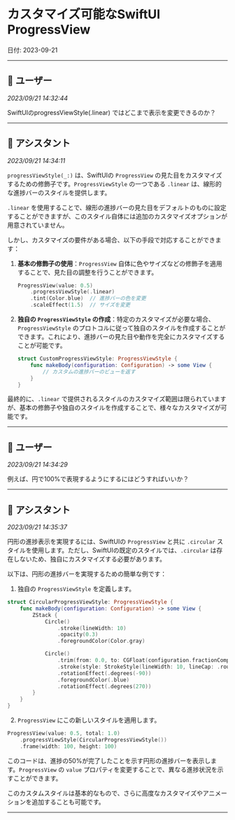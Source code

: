 # カスタマイズ可能なSwiftUI ProgressView

日付: 2023-09-21

---

## 👤 ユーザー
*2023/09/21 14:32:44*

SwiftUIのprogressViewStyle(.linear) ではどこまで表示を変更できるのか？

---

## 🤖 アシスタント
*2023/09/21 14:34:11*

`progressViewStyle(_:)` は、SwiftUIの `ProgressView` の見た目をカスタマイズするための修飾子です。`ProgressViewStyle` の一つである `.linear` は、線形的な進捗バーのスタイルを提供します。

`.linear` を使用することで、線形の進捗バーの見た目をデフォルトのものに設定することができますが、このスタイル自体には追加のカスタマイズオプションが用意されていません。

しかし、カスタマイズの要件がある場合、以下の手段で対応することができます：

1. **基本の修飾子の使用**：`ProgressView` 自体に色やサイズなどの修飾子を適用することで、見た目の調整を行うことができます。

   ```swift
   ProgressView(value: 0.5)
       .progressViewStyle(.linear)
       .tint(Color.blue)  // 進捗バーの色を変更
       .scaleEffect(1.5)  // サイズを変更
   ```

2. **独自の `ProgressViewStyle` の作成**：特定のカスタマイズが必要な場合、`ProgressViewStyle` のプロトコルに従って独自のスタイルを作成することができます。これにより、進捗バーの見た目や動作を完全にカスタマイズすることが可能です。

   ```swift
   struct CustomProgressViewStyle: ProgressViewStyle {
       func makeBody(configuration: Configuration) -> some View {
           // カスタムの進捗バーのビューを返す
       }
   }
   ```

最終的に、`.linear` で提供されるスタイルのカスタマイズ範囲は限られていますが、基本の修飾子や独自のスタイルを作成することで、様々なカスタマイズが可能です。

---

## 👤 ユーザー
*2023/09/21 14:34:29*

例えば、円で100%で表現するようにするにはどうすればいいか？

---

## 🤖 アシスタント
*2023/09/21 14:35:37*

円形の進捗表示を実現するには、SwiftUIの `ProgressView` と共に `.circular` スタイルを使用します。ただし、SwiftUIの既定のスタイルでは、`.circular` は存在しないため、独自にカスタマイズする必要があります。

以下は、円形の進捗バーを実現するための簡単な例です：

1. 独自の `ProgressViewStyle` を定義します。

```swift
struct CircularProgressViewStyle: ProgressViewStyle {
    func makeBody(configuration: Configuration) -> some View {
        ZStack {
            Circle()
                .stroke(lineWidth: 10)
                .opacity(0.3)
                .foregroundColor(Color.gray)

            Circle()
                .trim(from: 0.0, to: CGFloat(configuration.fractionCompleted ?? 0))
                .stroke(style: StrokeStyle(lineWidth: 10, lineCap: .round))
                .rotationEffect(.degrees(-90))
                .foregroundColor(.blue)
                .rotationEffect(.degrees(270))
        }
    }
}
```

2. `ProgressView` にこの新しいスタイルを適用します。

```swift
ProgressView(value: 0.5, total: 1.0)
    .progressViewStyle(CircularProgressViewStyle())
    .frame(width: 100, height: 100)
```

このコードは、進捗の50%が完了したことを示す円形の進捗バーを表示します。`ProgressView` の `value` プロパティを変更することで、異なる進捗状況を示すことができます。

このカスタムスタイルは基本的なもので、さらに高度なカスタマイズやアニメーションを追加することも可能です。

---
